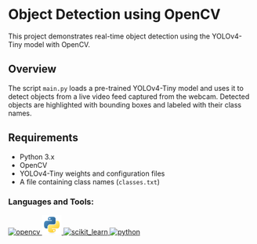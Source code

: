 # Object Detection using OpenCV

This project demonstrates real-time object detection using the YOLOv4-Tiny model with OpenCV.

## Overview

The script `main.py` loads a pre-trained YOLOv4-Tiny model and uses it to detect objects from a live video feed captured from the webcam. Detected objects are highlighted with bounding boxes and labeled with their class names.

## Requirements

- Python 3.x
- OpenCV
- YOLOv4-Tiny weights and configuration files
- A file containing class names (`classes.txt`)

<h3 align="left">Languages and Tools:</h3>
<p align="left"> <a href="https://opencv.org/" target="_blank" rel="noreferrer"> <img src="https://www.vectorlogo.zone/logos/opencv/opencv-icon.svg" alt="opencv" width="40" height="40"/> </a> <a href="https://www.python.org" target="_blank" rel="noreferrer"> <img src="https://raw.githubusercontent.com/devicons/devicon/master/icons/python/python-original.svg" alt="python" width="40" height="40"/> </a><a href="https://scikit-learn.org/" target="_blank" rel="noreferrer"> <img src="https://upload.wikimedia.org/wikipedia/commons/0/05/Scikit_learn_logo_small.svg" alt="scikit_learn" width="40" height="40"/> </a><a href="https://www.python.org" target="_blank" rel="noreferrer"> <img src="https://www.qubrid.com/wp-content/uploads/2024/07/Yolo.png" alt="python" width="40" height="40"/></a></p>

